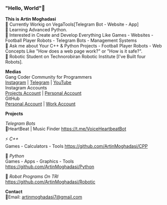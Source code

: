 ### "Hello, World"👋

<!--
**ArtinMoghadasi/ArtinMoghadasi** is a ✨ _special_ ✨ repository because its `README.md` (this file) appears on your GitHub profile.-->

**This is Artin Moghadasi** </br>
🔭 Currently Workig on VegaTools[Telegram Bot - Website - App] </br>
🌱 Learning Advanced Python. </br>
🧐 Interested in Create and Develop Everything Like Games - Websites - Football Player Robots - Telegram Bots - Management Systems </br>
💬 Ask me about Your C++ & Python Projects - Football Player Robots - Web Concepts Like "How does a web page work?" or "How is it safe?". </br>
🤖 Robotic Student on Technorobiran Robotic Institute [I've Built four Robots]. </br>

**Medias** </br> Gang Coder Community for Programmers </br> <a href="https://www.instgram.com/gang.coder" target="_blank">Instagram</a> | <a href="https://www.telegram.me/GangCoderCH" target="_blank">Telegram</a> | <a href="https://www.youtube.com/@gangcoder" target="_blank">YouTube</a> </br> Instagram Accounts </br> <a href="https://www.instgram.com/artin.projects" target="_blank">Projects Account</a> |
<a href="https://www.instgram.com/artin.mgs" target="_blank">Personal Account</a> </br> GitHub </br> <a href="https://www.github.com/ArtinMoghadasi" target="_blank">Personal Account</a> | <a href="https://www.github.com/ArtinProgrammer14" target="_blank">Work Account</a>

**Projects** </br>

*Telegram Bots* </br> 🎼HeartBeat | Music Finder https://t.me/VoiceHeartbeatBot </br>

⚡ *C++* </br>
Games - Calculators - Tools https://github.com/ArtinMoghadasi/CPP </br>

🐍 *Python* </br>
Games - Apps - Graphics - Tools https://github.com/ArtinMoghadasi/Python </br>

🦾 *Robot Programs On TRI* </br>
https://github.com/ArtinMoghadasi/Robotic </br>

<!-- *PCB Designs With Altium Designer*: 

*Board Designs with Proteus*: 

*C Programs with CodeVision*:
-->
**Contact** </br>
📧Email: artinmoghadasi7@gmail.com
